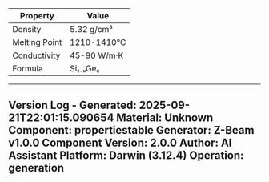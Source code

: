 | Property | Value |
|----------|-------|
| Density | 5.32 g/cm³ |
| Melting Point | 1210-1410°C |
| Conductivity | 45-90 W/m·K |
| Formula | Si₁₋ₓGeₓ |


---
Version Log - Generated: 2025-09-21T22:01:15.090654
Material: Unknown
Component: propertiestable
Generator: Z-Beam v1.0.0
Component Version: 2.0.0
Author: AI Assistant
Platform: Darwin (3.12.4)
Operation: generation
---